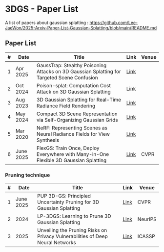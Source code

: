 # 3DGS - Paper List

A list of papers about gaussian splatting : https://github.com/Lee-JaeWon/2025-Arxiv-Paper-List-Gaussian-Splatting/blob/main/README.md
## Paper List

| #   | Date | Title | Link | Venue |
|-----|-----------|-----------|-------|------|
| 1 | Apr 2025 | GaussTrap: Stealthy Poisoning Attacks on 3D Gaussian Splatting for Targeted Scene Confusion | [Link](https://arxiv.org/pdf/2504.20829) |
| 2 | Oct 2024 | Poison-splat: Computation Cost Attack on 3D Gaussian Splatting | [Link](https://arxiv.org/pdf/2410.08190) |
| 3 | Aug 2023 | 3D Gaussian Splatting for Real-Time Radiance Field Rendering | [Link](https://repo-sam.inria.fr/fungraph/3d-gaussian-splatting/) |
| 4 | May 2024 | Compact 3D Scene Representation via Self-Organizing Gaussian Grids | [Link](https://fraunhoferhhi.github.io/Self-Organizing-Gaussians/) |
| 5 | Mar 2020 | NeRF: Representing Scenes as Neural Radiance Fields for View Synthesis | [Link](https://www.matthewtancik.com/nerf) |
| 6 | June 2025 | FlexGS: Train Once, Deploy Everywhere with Many-in-One Flexible 3D Gaussian Splatting | [Link](https://arxiv.org/abs/2506.04174) | CVPR |

### Pruning technique
| #   | Date | Title | Link | Venue |
|-----|-----------|-----------|-------|------|
| 1 | June 2025 | PUP 3D-GS: Principled Uncertainty Pruning for 3D Gaussian Splatting | [Link](https://openaccess.thecvf.com/content/CVPR2025/html/Hanson_PUP_3D-GS_Principled_Uncertainty_Pruning_for_3D_Gaussian_Splatting_CVPR_2025_paper.html) | CVPR |
| 2 | 2024 | LP-3DGS: Learning to Prune 3D Gaussian Splatting | [Link](https://proceedings.neurips.cc/paper_files/paper/2024/hash/dd51dbce305433cd60910dc5b0147be4-Abstract-Conference.html) | NeurIPS |
| 3 | 2025 | Unveiling the Pruning Risks on Privacy Vulnerabilities of Deep Neural Networks | [Link](https://ieeexplore.ieee.org/document/10889113) | ICASSP |
